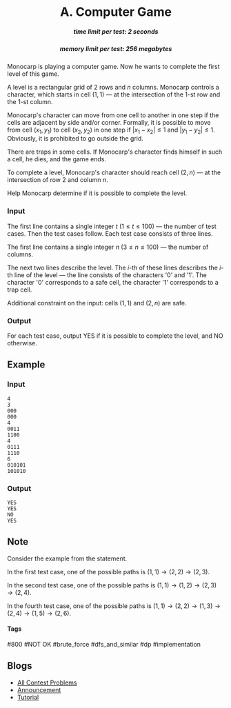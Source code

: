 <h1 style='text-align: center;'> A. Computer Game</h1>

<h5 style='text-align: center;'>time limit per test: 2 seconds</h5>
<h5 style='text-align: center;'>memory limit per test: 256 megabytes</h5>

Monocarp is playing a computer game. Now he wants to complete the first level of this game.

A level is a rectangular grid of $2$ rows and $n$ columns. Monocarp controls a character, which starts in cell $(1, 1)$ — at the intersection of the $1$-st row and the $1$-st column.

Monocarp's character can move from one cell to another in one step if the cells are adjacent by side and/or corner. Formally, it is possible to move from cell $(x_1, y_1)$ to cell $(x_2, y_2)$ in one step if $|x_1 - x_2| \le 1$ and $|y_1 - y_2| \le 1$. Obviously, it is prohibited to go outside the grid.

There are traps in some cells. If Monocarp's character finds himself in such a cell, he dies, and the game ends.

To complete a level, Monocarp's character should reach cell $(2, n)$ — at the intersection of row $2$ and column $n$.

Help Monocarp determine if it is possible to complete the level.

### Input

The first line contains a single integer $t$ ($1 \le t \le 100$) — the number of test cases. Then the test cases follow. Each test case consists of three lines.

The first line contains a single integer $n$ ($3 \le n \le 100$) — the number of columns.

The next two lines describe the level. The $i$-th of these lines describes the $i$-th line of the level — the line consists of the characters '0' and '1'. The character '0' corresponds to a safe cell, the character '1' corresponds to a trap cell.

Additional constraint on the input: cells $(1, 1)$ and $(2, n)$ are safe.

### Output

For each test case, output YES if it is possible to complete the level, and NO otherwise.

## Example

### Input


```text
4
3
000
000
4
0011
1100
4
0111
1110
6
010101
101010
```
### Output


```text
YES
YES
NO
YES
```
## Note

Consider the example from the statement.

In the first test case, one of the possible paths is $(1, 1) \rightarrow (2, 2) \rightarrow (2, 3)$.

In the second test case, one of the possible paths is $(1, 1) \rightarrow (1, 2) \rightarrow (2, 3) \rightarrow (2, 4)$.

In the fourth test case, one of the possible paths is $(1, 1) \rightarrow (2, 2) \rightarrow (1, 3) \rightarrow (2, 4) \rightarrow (1, 5) \rightarrow (2, 6)$.



#### Tags 

#800 #NOT OK #brute_force #dfs_and_similar #dp #implementation 

## Blogs
- [All Contest Problems](../Educational_Codeforces_Round_115_(Rated_for_Div._2).md)
- [Announcement](../blogs/Announcement.md)
- [Tutorial](../blogs/Tutorial.md)
